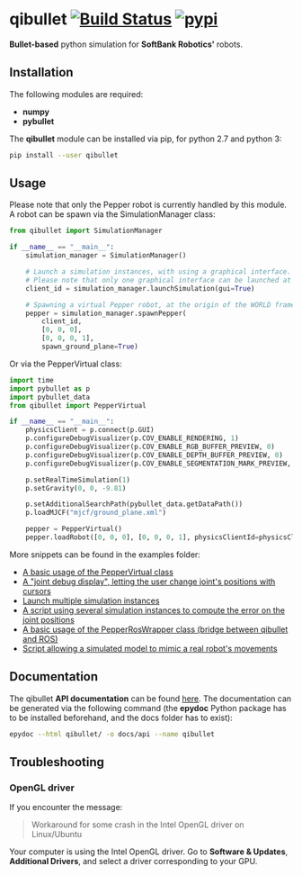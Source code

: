 # qibullet [![Build Status](https://api.travis-ci.org/ProtolabSBRE/qibullet.svg?branch=master)](https://travis-ci.org/ProtolabSBRE/qibullet) [![pypi](https://img.shields.io/pypi/v/qibullet.svg)](https://pypi.org/project/qibullet/)

__Bullet-based__ python simulation for __SoftBank Robotics'__ robots.

## Installation

The following modules are required:
* __numpy__
* __pybullet__

The __qibullet__ module can be installed via pip, for python 2.7 and python 3:
```bash
pip install --user qibullet
```

## Usage
Please note that only the Pepper robot is currently handled by this module. A robot can be spawn via the SimulationManager class:
```python
from qibullet import SimulationManager

if __name__ == "__main__":
    simulation_manager = SimulationManager()

    # Launch a simulation instances, with using a graphical interface.
    # Please note that only one graphical interface can be launched at a time
    client_id = simulation_manager.launchSimulation(gui=True)

    # Spawning a virtual Pepper robot, at the origin of the WORLD frame
    pepper = simulation_manager.spawnPepper(
        client_id,
        [0, 0, 0],
        [0, 0, 0, 1],
        spawn_ground_plane=True)
```

Or via the PepperVirtual class:
```python
import time
import pybullet as p
import pybullet_data
from qibullet import PepperVirtual

if __name__ == "__main__":
    physicsClient = p.connect(p.GUI)
    p.configureDebugVisualizer(p.COV_ENABLE_RENDERING, 1)
    p.configureDebugVisualizer(p.COV_ENABLE_RGB_BUFFER_PREVIEW, 0)
    p.configureDebugVisualizer(p.COV_ENABLE_DEPTH_BUFFER_PREVIEW, 0)
    p.configureDebugVisualizer(p.COV_ENABLE_SEGMENTATION_MARK_PREVIEW, 0)

    p.setRealTimeSimulation(1)
    p.setGravity(0, 0, -9.81)

    p.setAdditionalSearchPath(pybullet_data.getDataPath())
    p.loadMJCF("mjcf/ground_plane.xml")

    pepper = PepperVirtual()
    pepper.loadRobot([0, 0, 0], [0, 0, 0, 1], physicsClientId=physicsClient)
```

More snippets can be found in the examples folder:
* [A basic usage of the PepperVirtual class](examples/pepper_basic.py)
* [A "joint debug display", letting the user change joint's positions with cursors](examples/pepper_joint_control.py)
* [Launch multiple simulation instances](examples/multi_simulation.py)
* [A script using several simulation instances to compute the error on the joint positions](examples/pepper_joints_error.py)
* [A basic usage of the PepperRosWrapper class (bridge between qibullet and ROS)](examples/pepper_ros_test.py)
* [Script allowing a simulated model to mimic a real robot's movements](examples/pepper_shadowing.py)

## Documentation
The qibullet __API documentation__ can be found [here](https://protolabsbre.github.io/qibullet/api/). The documentation can be generated via the following command (the __epydoc__ Python package has to be installed beforehand, and the docs folder has to exist):
```bash
epydoc --html qibullet/ -o docs/api --name qibullet
```

## Troubleshooting

### OpenGL driver
If you encounter the message:
> Workaround for some crash in the Intel OpenGL driver on Linux/Ubuntu

Your computer is using the Intel OpenGL driver. Go to __Software & Updates__, __Additional Drivers__, and select a driver corresponding to your GPU.
